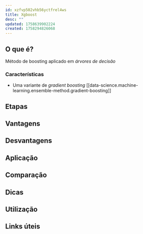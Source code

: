 ```yaml
---
id: xzfvp502vhb56yctfrel4ws
title: Xgboost
desc: ""
updated: 1758639902224
created: 1758294826068
---
```


## O que é?

Método de boosting aplicado em _árvores de decisão_

### Características

- Uma variante de _gradient boosting_ [[data-science.machine-learning.ensemble-method.gradient-boosting]]

## Etapas

## Vantagens

## Desvantagens

## Aplicação

## Comparação

## Dicas

## Utilização

## Links úteis
